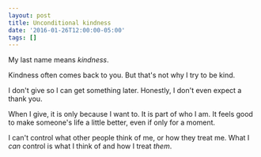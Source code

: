 ```yaml
---
layout: post
title: Unconditional kindness
date: '2016-01-26T12:00:00-05:00'
tags: []
---
```

My last name means _kindness_.

Kindness often comes back to you. But that's not why I try to be kind.

I don't give so I can get something later. Honestly, I don't even expect a thank you.

When I give, it is only because I want to. It is part of who I am. It feels good to make someone's life a little better, even if only for a moment.

I can't control what other people think of me, or how they treat me. What I *can* control is what I think of and how I treat *them*.

